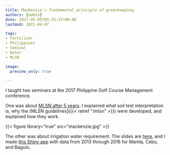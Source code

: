 ```yaml
---
title: MacKenzie's fundamental principle of greenkeeping
authors: [admin]
date: 2017-05-05T05:33:37+00:00
lastmod: 2021-04-07

tags:
- Fertilizer
- Philippines
- Seminar
- Water
- MLSN

image:
  preview_only: true

---
```


I taught two seminars at the 2017 Philippine Golf Course Management conference. 

One was about [MLSN after 5 years](https://speakerdeck.com/micahwoods/mlsn-after-5-years-soil-test-interpretation-for-turfgrass-today). I explained what soil test interpretation is, why the [MLSN guidelines]({{< relref "/mlsn" >}}) were developed, and explained how they work.

{{< figure library="true" src="mackenzie.jpg" >}}

The other was about irrigation water requirement. The slides are [here](https://speakerdeck.com/micahwoods/a-precious-resource-irrigation-water-requirement-of-golf-courses), and I made [this Shiny app](https://asianturfgrass.shinyapps.io/irr_ph/) with data from 2013 through 2016 for Manila, Cebu, and Baguio. 
